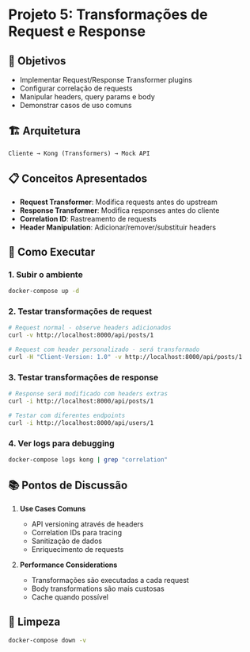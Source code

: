 # Projeto 5: Transformações de Request e Response

## 🎯 Objetivos
- Implementar Request/Response Transformer plugins
- Configurar correlação de requests
- Manipular headers, query params e body
- Demonstrar casos de uso comuns

## 🏗️ Arquitetura
```
Cliente → Kong (Transformers) → Mock API
```

## 📋 Conceitos Apresentados
- **Request Transformer**: Modifica requests antes do upstream
- **Response Transformer**: Modifica responses antes do cliente
- **Correlation ID**: Rastreamento de requests
- **Header Manipulation**: Adicionar/remover/substituir headers

## 🚀 Como Executar

### 1. Subir o ambiente
```bash
docker-compose up -d
```

### 2. Testar transformações de request
```bash
# Request normal - observe headers adicionados
curl -v http://localhost:8000/api/posts/1

# Request com header personalizado - será transformado
curl -H "Client-Version: 1.0" -v http://localhost:8000/api/posts/1
```

### 3. Testar transformações de response
```bash
# Response será modificado com headers extras
curl -i http://localhost:8000/api/posts/1

# Testar com diferentes endpoints
curl -i http://localhost:8000/api/users/1
```

### 4. Ver logs para debugging
```bash
docker-compose logs kong | grep "correlation"
```

## 📚 Pontos de Discussão

1. **Use Cases Comuns**
   - API versioning através de headers
   - Correlation IDs para tracing
   - Sanitização de dados
   - Enriquecimento de requests

2. **Performance Considerations**
   - Transformações são executadas a cada request
   - Body transformations são mais custosas
   - Cache quando possível

## 🧹 Limpeza
```bash
docker-compose down -v
```
